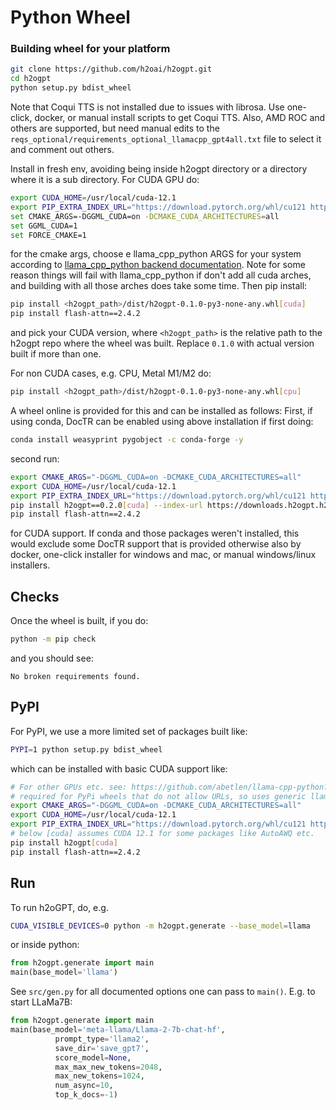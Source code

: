 # Python Wheel

### Building wheel for your platform

```bash
git clone https://github.com/h2oai/h2ogpt.git
cd h2ogpt
python setup.py bdist_wheel
```
Note that Coqui TTS is not installed due to issues with librosa.  Use one-click, docker, or manual install scripts to get Coqui TTS.  Also, AMD ROC and others are supported, but need manual edits to the `reqs_optional/requirements_optional_llamacpp_gpt4all.txt` file to select it and comment out others.

Install in fresh env, avoiding being inside h2ogpt directory or a directory where it is a sub directory.  For CUDA GPU do:
```bash
export CUDA_HOME=/usr/local/cuda-12.1
export PIP_EXTRA_INDEX_URL="https://download.pytorch.org/whl/cu121 https://huggingface.github.io/autogptq-index/whl/cu121"
set CMAKE_ARGS=-DGGML_CUDA=on -DCMAKE_CUDA_ARCHITECTURES=all
set GGML_CUDA=1
set FORCE_CMAKE=1
```
for the cmake args, choose e llama_cpp_python ARGS for your system according to [llama_cpp_python backend documentation](https://github.com/abetlen/llama-cpp-python?tab=readme-ov-file#supported-backends).  Note for some reason things will fail with llama_cpp_python if don't add all cuda arches, and building with all those arches does take some time.
Then pip install:
```bash
pip install <h2ogpt_path>/dist/h2ogpt-0.1.0-py3-none-any.whl[cuda]
pip install flash-attn==2.4.2
```
and pick your CUDA version, where `<h2ogpt_path>` is the relative path to the h2ogpt repo where the wheel was built. Replace `0.1.0` with actual version built if more than one.

For non CUDA cases, e.g. CPU, Metal M1/M2 do:
```bash
pip install <h2ogpt_path>/dist/h2ogpt-0.1.0-py3-none-any.whl[cpu]
```

A wheel online is provided for this and can be installed as follows:
First, if using conda, DocTR can be enabled using above installation if first doing:
```bash
conda install weasyprint pygobject -c conda-forge -y
```
second run:
```bash
export CMAKE_ARGS="-DGGML_CUDA=on -DCMAKE_CUDA_ARCHITECTURES=all"
export CUDA_HOME=/usr/local/cuda-12.1
export PIP_EXTRA_INDEX_URL="https://download.pytorch.org/whl/cu121 https://huggingface.github.io/autogptq-index/whl/cu121"
pip install h2ogpt==0.2.0[cuda] --index-url https://downloads.h2ogpt.h2o.ai --extra-index-url https://pypi.org/simple --no-cache
pip install flash-attn==2.4.2
```
for CUDA support.  If conda and those packages weren't installed, this would exclude some DocTR support that is provided otherwise also by  docker, one-click installer for windows and mac, or manual windows/linux installers.

## Checks
Once the wheel is built, if you do:
```bash
python -m pip check
```
and you should see:
```text
No broken requirements found.
```

## PyPI

For PyPI, we use a more limited set of packages built like:
```bash
PYPI=1 python setup.py bdist_wheel
```
which can be installed with basic CUDA support like:
```bash
# For other GPUs etc. see: https://github.com/abetlen/llama-cpp-python?tab=readme-ov-file#supported-backends
# required for PyPi wheels that do not allow URLs, so uses generic llama_cpp_python package:
export CMAKE_ARGS="-DGGML_CUDA=on -DCMAKE_CUDA_ARCHITECTURES=all"
export CUDA_HOME=/usr/local/cuda-12.1
export PIP_EXTRA_INDEX_URL="https://download.pytorch.org/whl/cu121 https://huggingface.github.io/autogptq-index/whl/cu121"
# below [cuda] assumes CUDA 12.1 for some packages like AutoAWQ etc.
pip install h2ogpt[cuda]
pip install flash-attn==2.4.2
```

## Run

To run h2oGPT, do, e.g.
```bash
CUDA_VISIBLE_DEVICES=0 python -m h2ogpt.generate --base_model=llama
```
or inside python:
```python
from h2ogpt.generate import main
main(base_model='llama')
```
See `src/gen.py` for all documented options one can pass to `main()`.  E.g. to start LLaMa7B:
```python
from h2ogpt.generate import main
main(base_model='meta-llama/Llama-2-7b-chat-hf',
          prompt_type='llama2',
          save_dir='save_gpt7',
          score_model=None,
          max_max_new_tokens=2048,
          max_new_tokens=1024,
          num_async=10,
          top_k_docs=-1)
```

